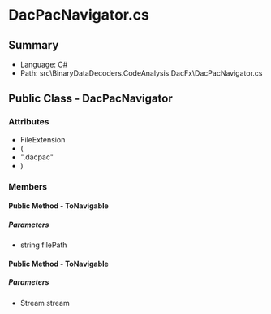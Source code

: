 ﻿# DacPacNavigator.cs

## Summary

* Language: C#
* Path: src\BinaryDataDecoders.CodeAnalysis.DacFx\DacPacNavigator.cs

## Public Class - DacPacNavigator

### Attributes

 - FileExtension
 - (
 - ".dacpac"
 - )

### Members

#### Public Method - ToNavigable

#####  Parameters

 - string filePath 

#### Public Method - ToNavigable

#####  Parameters

 - Stream stream 

